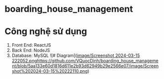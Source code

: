 # boarding_house_management
# Công nghệ sử dụng
1. Front End: ReactJS
2. Back End: NodeJS
3. Database: MySQL
![# Diagram]([image/Screenshot 2024-03-15 222052.png](https://github.com/VQuocDinh/boarding_house_management/blob/5aa133e60d1816d611e2b93d62949b29e2566e07/image/Screenshot%202024-03-15%20222110.png)https://github.com/VQuocDinh/boarding_house_management/blob/5aa133e60d1816d611e2b93d62949b29e2566e07/image/Screenshot%202024-03-15%20222110.png)
